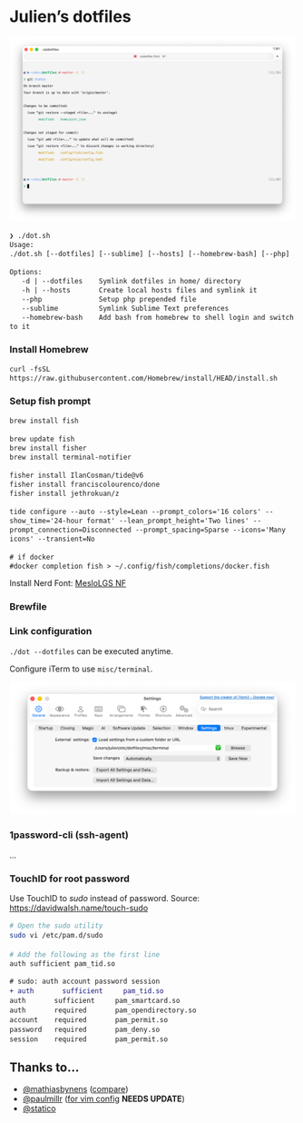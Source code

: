 # Julien’s dotfiles

![Screenshot of `git status`](./docs/prompt.png)


```
❯ ./dot.sh
Usage:
./dot.sh [--dotfiles] [--sublime] [--hosts] [--homebrew-bash] [--php]

Options:
   -d | --dotfiles    Symlink dotfiles in home/ directory
   -h | --hosts       Create local hosts files and symlink it
   --php              Setup php prepended file
   --sublime          Symlink Sublime Text preferences
   --homebrew-bash    Add bash from homebrew to shell login and switch to it
```

### Install Homebrew

```shell
curl -fsSL https://raw.githubusercontent.com/Homebrew/install/HEAD/install.sh
```

### Setup fish prompt

```shell
brew install fish

brew update fish
brew install fisher
brew install terminal-notifier

fisher install IlanCosman/tide@v6
fisher install franciscolourenco/done
fisher install jethrokuan/z

tide configure --auto --style=Lean --prompt_colors='16 colors' --show_time='24-hour format' --lean_prompt_height='Two lines' --prompt_connection=Disconnected --prompt_spacing=Sparse --icons='Many icons' --transient=No

# if docker
#docker completion fish > ~/.config/fish/completions/docker.fish
```

Install Nerd Font: [MesloLGS NF](https://github.com/ryanoasis/nerd-fonts/tree/master/patched-fonts/Meslo/S)

### Brewfile



### Link configuration

`./dot --dotfiles` can be executed anytime.

Configure iTerm to use `misc/terminal`.

![Iterm configuration screenshot](./docs/iterm-config.png)

### 1password-cli (ssh-agent)

...

### TouchID for root password

Use TouchID to _sudo_ instead of password.
Source: https://davidwalsh.name/touch-sudo

```sh
# Open the sudo utility
sudo vi /etc/pam.d/sudo

# Add the following as the first line
auth sufficient pam_tid.so
```


```diff
# sudo: auth account password session
+ auth       sufficient     pam_tid.so
auth       sufficient     pam_smartcard.so
auth       required       pam_opendirectory.so
account    required       pam_permit.so
password   required       pam_deny.so
session    required       pam_permit.so
```


## Thanks to…

* [@mathiasbynens](https://github.com/mathiasbynens/dotfiles/) ([compare](https://github.com/mathiasbynens/dotfiles/compare/d6ca39a907123c0a7f874c500ba16cabb3156a63...master))
* [@paulmillr](https://github.com/paulmillr/dotfiles/) ([for vim config](https://github.com/paulmillr/vimrc/tree/5b472316d099fc1f6626ca790e81f6d021747c13) **NEEDS UPDATE**) 
* [@statico](https://github.com/statico/dotfiles/)
